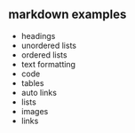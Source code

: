 ## markdown examples
- headings
- unordered lists
- ordered lists
- text formatting
- code
- tables
- auto links
- lists
- images
- links
